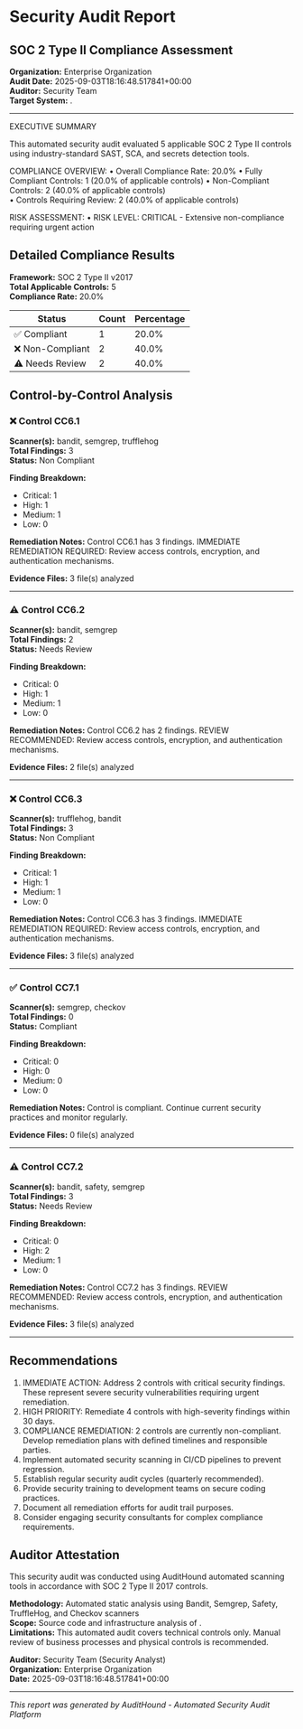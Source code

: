 # Security Audit Report
## SOC 2 Type II Compliance Assessment

**Organization:** Enterprise Organization  
**Audit Date:** 2025-09-03T18:16:48.517841+00:00  
**Auditor:** Security Team  
**Target System:** .

---

EXECUTIVE SUMMARY

This automated security audit evaluated 5 applicable SOC 2 Type II controls using industry-standard SAST, SCA, and secrets detection tools.

COMPLIANCE OVERVIEW:
• Overall Compliance Rate: 20.0%
• Fully Compliant Controls: 1 (20.0% of applicable controls)
• Non-Compliant Controls: 2 (40.0% of applicable controls)  
• Controls Requiring Review: 2 (40.0% of applicable controls)

RISK ASSESSMENT:
• RISK LEVEL: CRITICAL - Extensive non-compliance requiring urgent action

## Detailed Compliance Results

**Framework:** SOC 2 Type II v2017  
**Total Applicable Controls:** 5  
**Compliance Rate:** 20.0%

| Status | Count | Percentage |
|--------|-------|------------|
| ✅ Compliant | 1 | 20.0% |
| ❌ Non-Compliant | 2 | 40.0% |
| ⚠️ Needs Review | 2 | 40.0% |

## Control-by-Control Analysis

### ❌ Control CC6.1

**Scanner(s):** bandit, semgrep, trufflehog  
**Total Findings:** 3  
**Status:** Non Compliant

**Finding Breakdown:**
- Critical: 1
- High: 1  
- Medium: 1
- Low: 0

**Remediation Notes:**
Control CC6.1 has 3 findings. IMMEDIATE REMEDIATION REQUIRED: Review access controls, encryption, and authentication mechanisms.

**Evidence Files:** 3 file(s) analyzed

---

### ⚠️ Control CC6.2

**Scanner(s):** bandit, semgrep  
**Total Findings:** 2  
**Status:** Needs Review

**Finding Breakdown:**
- Critical: 0
- High: 1  
- Medium: 1
- Low: 0

**Remediation Notes:**
Control CC6.2 has 2 findings. REVIEW RECOMMENDED: Review access controls, encryption, and authentication mechanisms.

**Evidence Files:** 2 file(s) analyzed

---

### ❌ Control CC6.3

**Scanner(s):** trufflehog, bandit  
**Total Findings:** 3  
**Status:** Non Compliant

**Finding Breakdown:**
- Critical: 1
- High: 1  
- Medium: 1
- Low: 0

**Remediation Notes:**
Control CC6.3 has 3 findings. IMMEDIATE REMEDIATION REQUIRED: Review access controls, encryption, and authentication mechanisms.

**Evidence Files:** 3 file(s) analyzed

---

### ✅ Control CC7.1

**Scanner(s):** semgrep, checkov  
**Total Findings:** 0  
**Status:** Compliant

**Finding Breakdown:**
- Critical: 0
- High: 0  
- Medium: 0
- Low: 0

**Remediation Notes:**
Control is compliant. Continue current security practices and monitor regularly.

**Evidence Files:** 0 file(s) analyzed

---

### ⚠️ Control CC7.2

**Scanner(s):** bandit, safety, semgrep  
**Total Findings:** 3  
**Status:** Needs Review

**Finding Breakdown:**
- Critical: 0
- High: 2  
- Medium: 1
- Low: 0

**Remediation Notes:**
Control CC7.2 has 3 findings. REVIEW RECOMMENDED: Review access controls, encryption, and authentication mechanisms.

**Evidence Files:** 3 file(s) analyzed

---

## Recommendations

1. IMMEDIATE ACTION: Address 2 controls with critical security findings. These represent severe security vulnerabilities requiring urgent remediation.
2. HIGH PRIORITY: Remediate 4 controls with high-severity findings within 30 days.
3. COMPLIANCE REMEDIATION: 2 controls are currently non-compliant. Develop remediation plans with defined timelines and responsible parties.
4. Implement automated security scanning in CI/CD pipelines to prevent regression.
5. Establish regular security audit cycles (quarterly recommended).
6. Provide security training to development teams on secure coding practices.
7. Document all remediation efforts for audit trail purposes.
8. Consider engaging security consultants for complex compliance requirements.


## Auditor Attestation

This security audit was conducted using AuditHound automated scanning tools in accordance with SOC 2 Type II 2017 controls.

**Methodology:** Automated static analysis using Bandit, Semgrep, Safety, TruffleHog, and Checkov scanners  
**Scope:** Source code and infrastructure analysis of .  
**Limitations:** This automated audit covers technical controls only. Manual review of business processes and physical controls is recommended.

**Auditor:** Security Team (Security Analyst)  
**Organization:** Enterprise Organization  
**Date:** 2025-09-03T18:16:48.517841+00:00

---

*This report was generated by AuditHound - Automated Security Audit Platform*
